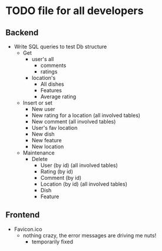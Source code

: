 # TODO file for all developers

## Backend

* Write SQL queries to test Db structure 
    * Get
        * user's all 
            * comments
            * ratings
        * location's
            * All dishes 
            * Features 
            * Average rating 
    * Insert or set
        * New user 
        * New rating for a location (all involved tables)
        * New comment (all involved tables)
        * User's fav location
        * New dish 
        * New feature 
        * New location 
    * Maintenance 
        * Delete 
            * User (by id) (all involved tables)
            * Rating (by id)
            * Comment (by id) 
            * Location (by id) (all involved tables)
            * Dish 
            * Feature 

## Frontend 
* Favicon.ico
  * nothing crazy, the error messages are driving me nuts!
    * temporarily fixed 